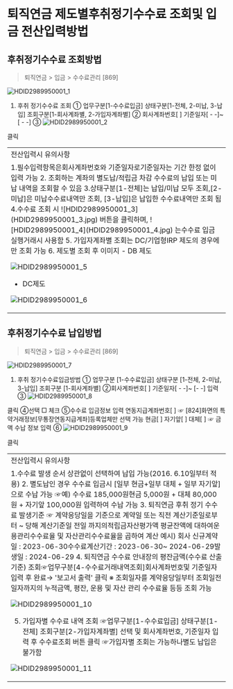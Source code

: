 # 퇴직연금 제도별후취정기수수료 조회및 입금 전산입력방법
## 후취정기수수료 조회방법
> 퇴직연금 > 입금 > 수수료관리 [869]

![HDID2989950001_1](HDID2989950001_1.jpg)

1. 후취 정기수수료 조회
① 업무구분[1-수수료입금]
상태구분[1-전체, 2-미납, 3-납입]
조회구분[1-회사계좌별, 2-가입자계좌별]
② 회사계좌번호[ ]
기준일자[ - -]~ [ - -]
③
![HDID2989950001_2](HDID2989950001_2.jpg)

클릭

<table><tbody><tr>
<td>
전산입력시 유의사항</td></tr><tr>
<td>1.필수입력항목은회사계좌번호와 기준일자로기준일자는 기간 한정 없이 입력 가능
2. 조회하는 계좌의 별도납/적립금 차감 수수료의 납입 또는 미납 내역을 조회할 수 있음
3.상태구분[1-전체]는 납입/미납 모두 조회,[2-미납]은 미납수수료내역만 조회, [3-납입]은 납입한 수수료내역만 조회 됨
4.수수료 조회 시
![HDID2989950001_3](HDID2989950001_3.jpg)
버튼을 클릭하며,
![HDID2989950001_4](HDID2989950001_4.jpg)
는수수료 입금 실행거래시 사용함
5. 가입자계좌별 조회는 DC/기업형IRP 제도의 경우에만 조회 가능
6. 제도별 조회 후 이미지
- DB 제도

![HDID2989950001_5](HDID2989950001_5.jpg)

- DC제도

![HDID2989950001_6](HDID2989950001_6.jpg)
</td></tr></tbody>
</table>


## 후취정기수수료 납입방법
> 퇴직연금 > 입금 > 수수료관리 [869]

![HDID2989950001_7](HDID2989950001_7.jpg)

1. 후취 정기수수료입금방법
① 업무구분 [1-수수료입금]
상태구분 [1-전체, 2-미납, 3-납입]
조회구분 [1-회사계좌별]
②회사계좌번호[ ]
기준일자[ - -]~ [- -] 입력
③
![HDID2989950001_8](HDID2989950001_8.jpg)

클릭
④선택 □ 체크
⑤수수료 입금정보 입력
연동지급계좌번호[ ] ☞ [824]화면의 특약거래정보[무통장연동지급계좌]등록업체만 선택 가능
현금[ ]
자기앞[ ]
대체[ ] ☞ 금액 수납
정보 입력
⑥
![HDID2989950001_9](HDID2989950001_9.jpg)

클릭

<table><tbody><tr>
<td>
전산입력시 유의사항</td></tr><tr>
<td>1.수수료 발생 순서 상관없이 선택하여 납입 가능(2016. 6.10일부터 적용)
2. 별도납인 경우 수수료 입금시 [일부 현금+일부 대체 + 일부 자기앞]으로 수납 가능
☞예) 수수료 185,000원현금 5,000원 + 대체 80,000원 + 자기앞 100,000원 입력하여 수납 가능
3. 퇴직연금 후취 정기 수수료 발생기준
☞ 계약응당일을 기준으로 계약일 또는 직전 계산기준일로부터 ~ 당해 계산기준일 전일 까지의적립금자산평가액 평균잔액에 대하여운용관리수수료율 및 자산관리수수료율을 곱하여 계산
예시) 회사 신규계약일 : 2023-06-30수수료계산기간 : 2023-06-30~ 2024-06-29발생일 : 2024-06-29
4. 퇴직연금 수수료 안내장의 평잔금액(수수료 산출기준) 조회☞업무구분[4-수수료거래내역조회]회사계좌번호및 기준일자 입력 후 완료→ '보고서 출력' 클릭
※ 조회일자를 계약응당일부터 조회일전일자까지의 누적금액, 평잔, 운용 및 자산 관리 수수료율 등등 조회 가능

![HDID2989950001_10](HDID2989950001_10.jpg)

5. 가입자별 수수료 내역 조회
☞업무구분[1-수수료입금] 상태구분[1-전체] 조회구분[2-가입자계좌별] 선택 및 회사계좌번호, 기준일자 입력 후 수수료조회 버튼 클릭
☞가입자별 조회는 가능하나별도 납입은 불가함

![HDID2989950001_11](HDID2989950001_11.jpg)
</td></tr></tbody>
</table>


